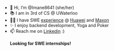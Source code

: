 
* 👋 Hi, I’m @Imane8641 (she/her)
* 📚 I am in 3rd of CS @ UWaterloo
* 👩‍💻 I have SWE <a href="https://github.com/EnamiYa/Resume/blob/main/resume.pdf">experience</a> @ <a href="https://www.maxon.net/en/">Huawei</a> and <a href="https://www.maxon.net/en/">Maxon</a>
* ✨ I enjoy backend development, Yoga and Poker
* 📫 Reach me on <a href="https://www.linkedin.com/in/iyacoubi/" >Linkedin</a> :)
  <br>
  <br>
  <strong>
     Looking for SWE internships!
  </strong>
